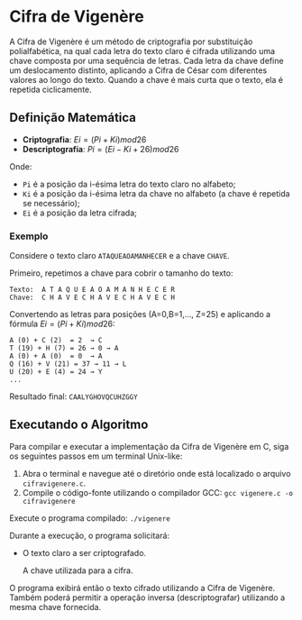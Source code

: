 # Cifra de Vigenère

A Cifra de Vigenère é um método de criptografia por substituição polialfabética, na qual cada letra do texto claro é cifrada utilizando uma chave composta por uma sequência de letras. Cada letra da chave define um deslocamento distinto, aplicando a Cifra de César com diferentes valores ao longo do texto. Quando a chave é mais curta que o texto, ela é repetida ciclicamente.

## Definição Matemática

- **Criptografia**: $Ei=(Pi+Ki) mod  26$
- **Descriptografia**: $Pi=(Ei−Ki+26) mod  26$

Onde:

- `Pi` é a posição da i-ésima letra do texto claro no alfabeto;
- `Ki` é a posição da i-ésima letra da chave no alfabeto (a chave é repetida se necessário);
- `Ei` é a posição da letra cifrada;

### Exemplo

Considere o texto claro `ATAQUEAOAMANHECER` e a chave `CHAVE`.

Primeiro, repetimos a chave para cobrir o tamanho do texto:

```
Texto:  A T A Q U E A O A M A N H E C E R
Chave:  C H A V E C H A V E C H A V E C H
```

Convertendo as letras para posições (A=0,B=1,..., Z=25) e aplicando a fórmula $Ei=(Pi + Ki) mod26%$:

```
A (0) + C (2)  = 2  → C
T (19) + H (7) = 26 → 0 → A
A (0) + A (0)  = 0  → A
Q (16) + V (21) = 37 → 11 → L
U (20) + E (4) = 24 → Y
...
```

Resultado final: `CAALYGHOVQCUHZGGY`

## Executando o Algoritmo

Para compilar e executar a implementação da Cifra de Vigenère em C, siga os seguintes passos em um terminal Unix-like:

1. Abra o terminal e navegue até o diretório onde está localizado o arquivo `cifravigenere.c`.
2. Compile o código-fonte utilizando o compilador GCC: `gcc vigenere.c -o cifravigenere`

Execute o programa compilado: `./vigenere`

Durante a execução, o programa solicitará:

- O texto claro a ser criptografado.

  A chave utilizada para a cifra.

O programa exibirá então o texto cifrado utilizando a Cifra de Vigenère. Também poderá permitir a operação inversa (descriptografar) utilizando a mesma chave fornecida.
